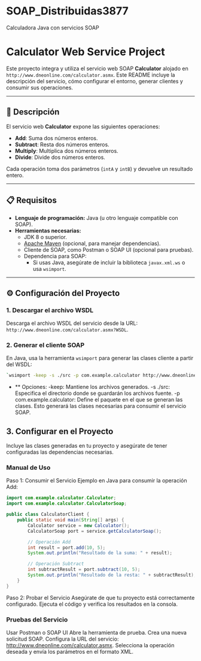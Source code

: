 # SOAP_Distribuidas3877
Calculadora Java con servicios SOAP
# Calculator Web Service Project

Este proyecto integra y utiliza el servicio web SOAP **Calculator** alojado en `http://www.dneonline.com/calculator.asmx`. Este README incluye la descripción del servicio, cómo configurar el entorno, generar clientes y consumir sus operaciones.

---

## 🚀 **Descripción**

El servicio web **Calculator** expone las siguientes operaciones:
- **Add**: Suma dos números enteros.
- **Subtract**: Resta dos números enteros.
- **Multiply**: Multiplica dos números enteros.
- **Divide**: Divide dos números enteros.

Cada operación toma dos parámetros (`intA` y `intB`) y devuelve un resultado entero.

---

## 📋 **Requisitos**

- **Lenguaje de programación:** Java (u otro lenguaje compatible con SOAP).
- **Herramientas necesarias:**
  - JDK 8 o superior.
  - [Apache Maven](https://maven.apache.org/) (opcional, para manejar dependencias).
  - Cliente de SOAP, como Postman o SOAP UI (opcional para pruebas).
  - Dependencia para SOAP:
    - Si usas Java, asegúrate de incluir la biblioteca `javax.xml.ws` o usa `wsimport`.

---

## ⚙️ **Configuración del Proyecto**

### 1. **Descargar el archivo WSDL**
Descarga el archivo WSDL del servicio desde la URL:  
`http://www.dneonline.com/calculator.asmx?WSDL`.

### 2. **Generar el cliente SOAP**
En Java, usa la herramienta `wsimport` para generar las clases cliente a partir del WSDL:

```bash
`wsimport -keep -s ./src -p com.example.calculator http://www.dneonline.com/calculator.asmx?WSDL
```

- ** Opciones:
-keep: Mantiene los archivos generados.
-s ./src: Especifica el directorio donde se guardarán los archivos fuente.
-p com.example.calculator: Define el paquete en el que se generan las clases.
Esto generará las clases necesarias para consumir el servicio SOAP.

## 3. Configurar en el Proyecto
Incluye las clases generadas en tu proyecto y asegúrate de tener configuradas las dependencias necesarias.

### Manual de Uso
Paso 1: Consumir el Servicio
Ejemplo en Java para consumir la operación Add:

```java
import com.example.calculator.Calculator;
import com.example.calculator.CalculatorSoap;

public class CalculatorClient {
    public static void main(String[] args) {
        Calculator service = new Calculator();
        CalculatorSoap port = service.getCalculatorSoap();

        // Operación Add
        int result = port.add(10, 5);
        System.out.println("Resultado de la suma: " + result);

        // Operación Subtract
        int subtractResult = port.subtract(10, 5);
        System.out.println("Resultado de la resta: " + subtractResult);
    }
}
```
Paso 2: Probar el Servicio
Asegúrate de que tu proyecto está correctamente configurado.
Ejecuta el código y verifica los resultados en la consola.

### Pruebas del Servicio
Usar Postman o SOAP UI
Abre la herramienta de prueba.
Crea una nueva solicitud SOAP.
Configura la URL del servicio:
http://www.dneonline.com/calculator.asmx.
Selecciona la operación deseada y envía los parámetros en el formato XML.
